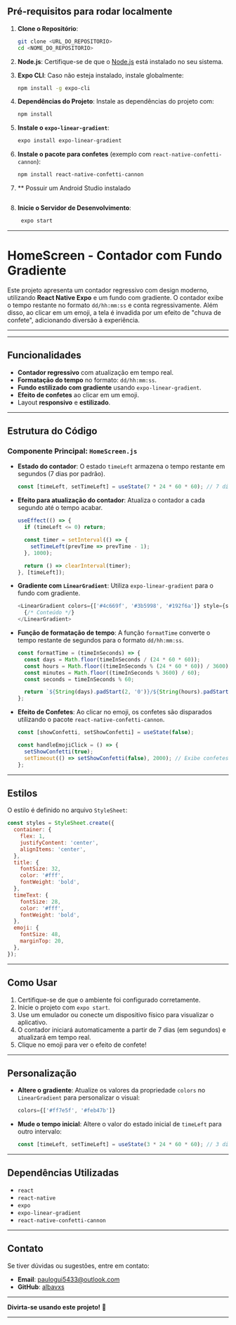 
## Pré-requisitos para rodar localmente

1. **Clone o Repositório**:
   ```bash
   git clone <URL_DO_REPOSITORIO>
   cd <NOME_DO_REPOSITORIO>
   ```

2. **Node.js**: Certifique-se de que o [Node.js](https://nodejs.org/) está instalado no seu sistema.
   
3. **Expo CLI**: Caso não esteja instalado, instale globalmente:
   ```bash
   npm install -g expo-cli
   ```

4. **Dependências do Projeto**: Instale as dependências do projeto com:
   ```bash
   npm install
   ```

5. **Instale o `expo-linear-gradient`**:
   ```bash
   expo install expo-linear-gradient
   ```

6. **Instale o pacote para confetes** (exemplo com `react-native-confetti-cannon`):
   ```bash
   npm install react-native-confetti-cannon
   ```

7. ** Possuir um Android Studio instalado 
   ```device da sua escolha ativo

   ```

8. **Inicie o Servidor de Desenvolvimento**:
   ```bash
    expo start
   ```

---

   


# HomeScreen - Contador com Fundo Gradiente

Este projeto apresenta um contador regressivo com design moderno, utilizando **React Native Expo** e um fundo com gradiente. O contador exibe o tempo restante no formato `dd/hh:mm:ss` e conta regressivamente. Além disso, ao clicar em um emoji, a tela é invadida por um efeito de "chuva de confete", adicionando diversão à experiência.

---

---

## Funcionalidades

- **Contador regressivo** com atualização em tempo real.
- **Formatação do tempo** no formato: `dd/hh:mm:ss`.
- **Fundo estilizado com gradiente** usando `expo-linear-gradient`.
- **Efeito de confetes** ao clicar em um emoji.
- Layout **responsivo** e **estilizado**.

---


## Estrutura do Código

### Componente Principal: `HomeScreen.js`

- **Estado do contador**:
  O estado `timeLeft` armazena o tempo restante em segundos (7 dias por padrão).
  ```javascript
  const [timeLeft, setTimeLeft] = useState(7 * 24 * 60 * 60); // 7 dias em segundos
  ```

- **Efeito para atualização do contador**:
  Atualiza o contador a cada segundo até o tempo acabar.
  ```javascript
  useEffect(() => {
    if (timeLeft <= 0) return;

    const timer = setInterval(() => {
      setTimeLeft(prevTime => prevTime - 1);
    }, 1000);

    return () => clearInterval(timer);
  }, [timeLeft]);
  ```

- **Gradiente com `LinearGradient`**:
  Utiliza `expo-linear-gradient` para o fundo com gradiente.
  ```javascript
  <LinearGradient colors={['#4c669f', '#3b5998', '#192f6a']} style={styles.container}>
    {/* Conteúdo */}
  </LinearGradient>
  ```

- **Função de formatação de tempo**:
  A função `formatTime` converte o tempo restante de segundos para o formato `dd/hh:mm:ss`.
  ```javascript
  const formatTime = (timeInSeconds) => {
    const days = Math.floor(timeInSeconds / (24 * 60 * 60));
    const hours = Math.floor((timeInSeconds % (24 * 60 * 60)) / 3600);
    const minutes = Math.floor((timeInSeconds % 3600) / 60);
    const seconds = timeInSeconds % 60;

    return `${String(days).padStart(2, '0')}/${String(hours).padStart(2, '0')}:${String(minutes).padStart(2, '0')}:${String(seconds).padStart(2, '0')}`;
  };
  ```

- **Efeito de Confetes**:
  Ao clicar no emoji, os confetes são disparados utilizando o pacote `react-native-confetti-cannon`.
  ```javascript
  const [showConfetti, setShowConfetti] = useState(false);

  const handleEmojiClick = () => {
    setShowConfetti(true);
    setTimeout(() => setShowConfetti(false), 2000); // Exibe confetes por 2 segundos
  };
  ```

---

## Estilos

O estilo é definido no arquivo `StyleSheet`:

```javascript
const styles = StyleSheet.create({
  container: {
    flex: 1,
    justifyContent: 'center',
    alignItems: 'center',
  },
  title: {
    fontSize: 32,
    color: '#fff',
    fontWeight: 'bold',
  },
  timeText: {
    fontSize: 28,
    color: '#fff',
    fontWeight: 'bold',
  },
  emoji: {
    fontSize: 48,
    marginTop: 20,
  },
});
```

---

## Como Usar

1. Certifique-se de que o ambiente foi configurado corretamente.
2. Inicie o projeto com `expo start`.
3. Use um emulador ou conecte um dispositivo físico para visualizar o aplicativo.
4. O contador iniciará automaticamente a partir de 7 dias (em segundos) e atualizará em tempo real.
5. Clique no emoji para ver o efeito de confete!

---

## Personalização

- **Altere o gradiente**: Atualize os valores da propriedade `colors` no `LinearGradient` para personalizar o visual:
  ```javascript
  colors={['#ff7e5f', '#feb47b']}
  ```

- **Mude o tempo inicial**: Altere o valor do estado inicial de `timeLeft` para outro intervalo:
  ```javascript
  const [timeLeft, setTimeLeft] = useState(3 * 24 * 60 * 60); // 3 dias em segundos
  ```

---

## Dependências Utilizadas

- `react`
- `react-native`
- `expo`
- `expo-linear-gradient`
- `react-native-confetti-cannon`

---

## Contato

Se tiver dúvidas ou sugestões, entre em contato:

- **Email**: [paulogui5433@outlook.com](mailto:seu-email@example.com)
- **GitHub**: [albavxs](https://github.com/albavxs)

---

**Divirta-se usando este projeto!** 🚀

---